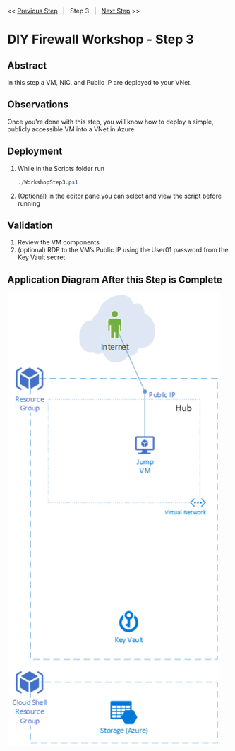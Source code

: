 << [Previous Step][Prev]&nbsp;&nbsp;&nbsp;|&nbsp;&nbsp;&nbsp;Step 3&nbsp;&nbsp;&nbsp;|&nbsp;&nbsp;&nbsp;[Next Step][Next] >> 

# DIY Firewall Workshop - Step 3

## Abstract
In this step a VM, NIC, and Public IP are deployed to your VNet.

## Observations
Once you're done with this step, you will know how to deploy a simple, publicly accessible VM into a VNet in Azure.

## Deployment
1. While in the Scripts folder run
   ```powershell
   ./WorkshopStep3.ps1
   ```
2. (Optional) in the editor pane you can select and view the script before running

## Validation
1. Review the VM components
2. (optional) RDP to the VM’s Public IP using the User01 password from the Key Vault secret


## Application Diagram After this Step is Complete
[![1]][1]


<!--Link References-->
[Prev]: ./WorkshopStep2.md
[Next]: ./WorkshopStep4.md

<!--Image References-->
[1]: ./Media/Step3.svg "As built diagram for step 3" 